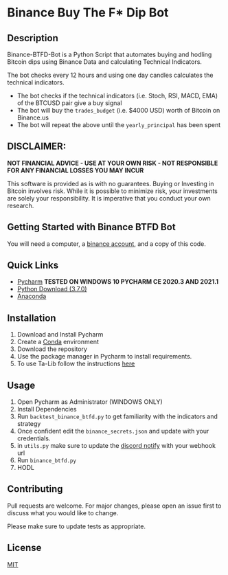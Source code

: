 # Binance Buy The F* Dip Bot

## Description
Binance-BTFD-Bot is a Python Script that automates buying and hodling Bitcoin dips using Binance Data and calculating
Technical Indicators.

The bot checks every 12 hours and using one day candles calculates the technical indicators.

- The bot checks if the technical indicators (i.e. Stoch, RSI, MACD, EMA) of the BTCUSD pair give a buy signal
- The bot will buy the `trades_budget` (i.e. $4000 USD) worth of Bitcoin on Binance.us
- The bot will repeat the above until the `yearly_principal` has been spent

## DISCLAIMER:

**NOT FINANCIAL ADVICE - USE AT YOUR OWN RISK - NOT RESPONSIBLE FOR ANY FINANCIAL LOSSES YOU MAY INCUR**

This software is provided as is with no guarantees. Buying or Investing in Bitcoin involves risk. While it is possible
to minimize risk, your investments are solely your responsibility. It is imperative that you conduct your own research.

## Getting Started with Binance BTFD Bot
You will need a computer, a [binance account](https://www.binance.us/en/home), and a copy of this code.

## Quick Links
 * [Pycharm](https://www.jetbrains.com/pycharm/) **TESTED ON WINDOWS 10 PYCHARM CE 2020.3 AND 2021.1**
* [Python Download (3.7.0)](https://www.python.org/downloads/release/python-370/)
* [Anaconda](https://www.anaconda.com/products/individual)
   



## Installation
1. Download and Install Pycharm
2. Create a [Conda](https://www.jetbrains.com/help/pycharm/conda-support-creating-conda-virtual-environment.html#3038b494) environment 
3. Download the repository
4. Use the package manager in Pycharm to install requirements.
5. To use Ta-Lib follow the instructions [here](https://blog.quantinsti.com/install-ta-lib-python/)


## Usage

1. Open Pycharm as Administrator (WINDOWS ONLY)
2. Install Dependencies
3. Run `backtest_binance_btfd.py` to get familiarity with the indicators and strategy
4. Once confident edit the `binance_secrets.json` and update with your credentials.
5. in `utils.py` make sure to update the [discord notify](https://pypi.org/project/discord-notify/) with your webhook url
6. Run `binance_btfd.py`
7. HODL


## Contributing

Pull requests are welcome. For major changes, please open an issue first to discuss what you would like to change.

Please make sure to update tests as appropriate.

## License

[MIT](https://choosealicense.com/licenses/mit/)
